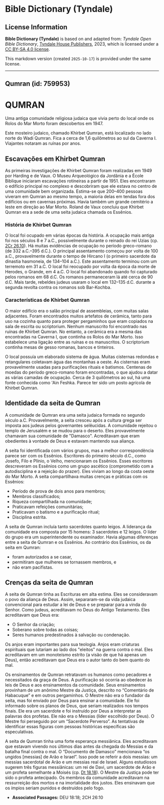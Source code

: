 # Bible Dictionary (Tyndale)

## License Information

**Bible Dictionary (Tyndale)** is based on and adapted from: _Tyndale Open Bible Dictionary_, [Tyndale House Publishers](https://tyndaleopenresources.com/), 2023, which is licensed under a [CC BY-SA 4.0 license](https://creativecommons.org/licenses/by-sa/4.0/legalcode.en).

This markdown version (created `2025-10-17`) is provided under the same license.



--------------------------------

## Qumran (id: 759953)

QUMRAN
======

Uma antiga comunidade religiosa judaica que vivia perto do local onde os Rolos do Mar Morto foram descobertos em 1947\.

Este mosteiro judaico, chamado Khirbet Qumran, está localizado no lado norte do Wadi Qumran. Fica a cerca de 1,6 quilômetros ao sul da Caverna I. Viajantes notaram as ruínas por anos.

Escavações em Khirbet Qumran
----------------------------

As primeiras investigações de Khirbet Qumran foram realizadas em 1949 por Harding e de Vaux. O Museu Arqueológico da Jordânia e a École Biblique iniciaram escavações rotineiras a partir de 1951\. Eles encontraram o edifício principal no complexo e descobriram que ele estava no centro de uma comunidade bem organizada. Estima\-se que 200–400 pessoas viveram em Qumran ao mesmo tempo, a maioria delas em tendas fora dos edifícios ou em cavernas próximas. Havia também um grande cemitério a leste em direção ao Mar Morto. Roland de Vaux concluiu que Khirbet Qumran era a sede de uma seita judaica chamada os Essênios.

### História de Khirbet Qumran

O local foi ocupado em várias épocas da história. A ocupação mais antiga foi nos séculos 8 e 7 a.C., possivelmente durante o reinado do rei Uzias (cp. [2Cr 26\.10](https://ref.ly/2Chr26:10)). Há muitas evidências de ocupação no período greco\-romano (de 332 a.C.–395 d.C.). O principal assentamento começou por volta de 100 a.C., provavelmente durante o tempo de Hircano I (o primeiro sacerdote da dinastia hasmoneia, de 134–104 a.C.). Este assentamento terminou com um terremoto em 31 a.C. O local foi reocupado por volta da época da morte de Herodes, o Grande, em 4 a.C. O local foi abandonado quando foi capturado pelos romanos em 68 d.C. Os romanos permaneceram lá até cerca de 90 d.C. Mais tarde, rebeldes judeus usaram o local em 132–135 d.C. durante a segunda revolta contra os romanos sob Bar\-Kochba.

### Características de Khirbet Qumran

O maior edifício era o salão principal de assembleias, com muitas salas adjacentes. Foram encontrados muitos artefatos de cerâmica, tanto para uso na cozinha quanto para proteger pergaminhos que eram copiados na sala de escrita ou scriptorium. Nenhum manuscrito foi encontrado nas ruínas de Khirbet Qumran. No entanto, a cerâmica era a mesma das encontradas na Caverna I, que continha os Rolos do Mar Morto. Isso estabelece uma ligação entre as ruínas e os manuscritos. O scriptorium continha mesas de gesso romanas, bancos e tinteiros.

O local possuía um elaborado sistema de água. Muitas cisternas redondas e retangulares coletavam água das montanhas a oeste. As cisternas eram provavelmente usadas para purificações rituais e batismos. Centenas de moedas do período greco\-romano foram encontradas, o que ajudou a datar as várias camadas de ocupação. Cerca de 3 quilômetros ao sul, há uma fonte conhecida como 'Ain Feshka. Parece ter sido um posto agrícola de Khirbet Qumran.

Identidade da seita de Qumran
-----------------------------

A comunidade de Qumran era uma seita judaica formada no segundo século a.C. Provavelmente, a seita cresceu após a cultura grega ser imposta aos judeus pelos governantes selêucidas. A comunidade rejeitou o templo de Jerusalém e se mudou para o deserto. Eles provavelmente chamavam sua comunidade de "Damasco". Acreditavam que eram obedientes à vontade de Deus e estavam mantendo sua aliança.

A seita foi identificada com vários grupos, mas a melhor correspondência parece ser com os Essênios. Escritores do primeiro século d.C., como Josefo, Filo e Plínio, o Velho, mencionaram os Essênios. Esses escritores descreveram os Essênios como um grupo ascético (comprometido com a autodisciplina e a rejeição do prazer). Eles viviam ao longo da costa oeste do Mar Morto. A seita compartilhava muitas crenças e práticas com os Essênios:

* Período de prova de dois anos para membros;
* Membros classificados;
* Riqueza compartilhada na comunidade;
* Praticavam refeições comunitárias;
* Praticavam o batismo e a purificação ritual;
* Disciplina estrita.

A seita de Qumran incluía tanto sacerdotes quanto leigos. A liderança da comunidade era composta por 15 homens: 3 sacerdotes e 12 leigos. O líder do grupo era um superintendente ou examinador. Havia algumas diferenças entre a seita de Qumran e os Essênios. Ao contrário dos Essênios, os da seita em Qumran:

* foram autorizados a se casar,
* permitiram que mulheres se tornassem membros, e
* não eram pacifistas.

Crenças da seita de Qumran
--------------------------

A seita de Qumran tinha as Escrituras em alta estima. Eles se consideravam o povo da aliança de Deus. Assim, separaram\-se da vida judaica convencional para estudar a lei de Deus e se preparar para a vinda do Senhor. Como judeus, acreditavam no Deus do Antigo Testamento. Eles acreditavam que Deus era:

* O Senhor da criação;
* Soberano sobre todas as coisas;
* Seres humanos predestinados à salvação ou condenação.

Os anjos eram importantes para sua teologia. Anjos eram criaturas espirituais que lutariam ao lado dos "eleitos" na guerra contra o mal. Eles acreditavam em um monoteísmo estrito (a visão de que há apenas um Deus), então acreditavam que Deus era o autor tanto do bem quanto do mal.

Os ensinamentos de Qumran retratavam os humanos como pecadores e necessitados da graça de Deus. A purificação só ocorria ao obedecer às leis de Deus e aos ensinamentos da comunidade. Seus ensinamentos provinham de um anônimo Mestre da Justiça, descrito no “Comentário de Habacuque” e em outros pergaminhos. O Mestre não era o fundador da seita, mas foi enviado por Deus para ensinar a comunidade. Ele foi informado sobre os planos de Deus, que seriam realizados nos tempos finais. Ele era um sacerdote e foi instruído por Deus a interpretar as palavras dos profetas. Ele não era o Messias (líder escolhido por Deus). O Mestre foi perseguido por um “Sacerdote Perverso”. As tentativas de identificar essas figuras com pessoas históricas específicas são especulativas.

A seita de Qumran tinha uma forte esperança messiânica. Eles acreditavam que estavam vivendo nos últimos dias antes da chegada do Messias e da batalha final contra o mal. O “Documento de Damasco” mencionava “os ungidos \[messias] de Arão e Israel”. Isso pode se referir a dois messias: um messias sacerdotal de Arão e um messias real de Israel. Alguns estudiosos sugerem três figuras messiânicas: um rei de Davi, um sacerdote de Arão e um profeta semelhante a Moisés (cp. [Dt 18\.18](https://ref.ly/Deut18:18)). O Mestre da Justiça pode ter sido o profeta antecipado. Os membros da comunidade acreditavam na ressurreição dos mortos e na imortalidade dos justos. Eles ensinavam que os ímpios seriam punidos e destruídos pelo fogo.

* **Associated Passages:** DEU 18:18; 2CH 26:10

